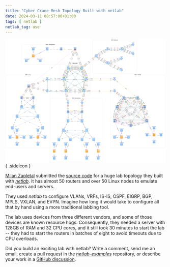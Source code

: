 ```yaml
---
title: "Cyber Crane Mesh Topology Built with netlab"
date: 2024-03-11 08:57:00+01:00
tags: [ netlab ]
netlab_tag: use
---
```

[![](https://raw.githubusercontent.com/ipspace/netlab-examples/master/multi-platform/cyber-crane-mesh/img/cyber-crane-mesh.png)](https://github.com/ipspace/netlab-examples/blob/master/multi-platform/cyber-crane-mesh/img/cyber-crane-mesh.png)
{ .sideicon } 

[Milan Zapletal](https://www.linkedin.com/in/milanzapletal/) submitted the [source code](https://github.com/ipspace/netlab-examples/tree/master/multi-platform/cyber-crane-mesh) for a huge lab topology they built with _[netlab](https://github.com/ipspace/netlab-examples/discussions)_. It has almost 50 routers and over 50 Linux nodes to emulate end-users and servers.

They used _netlab_ to configure VLANs, VRFs, IS-IS, OSPF, EIGRP, BGP, MPLS, VXLAN, and EVPN. Imagine how long it would take to configure all that by hand using a more traditional labbing tool.
<!--more-->
The lab uses devices from three different vendors, and some of those devices are known resource hogs. Consequently, they needed a server with 128GB of RAM and 32 CPU cores, and it still took 30 minutes to start the lab -- they had to start the routers in batches of eight to avoid timeouts due to CPU overloads.

Did you build an exciting lab with netlab? Write a comment, send me an email, create a pull request in the *[netlab-examples](https://github.com/ipspace/netlab-examples/)* repository, or describe your work in a [GitHub discussion](https://github.com/ipspace/netlab-examples/discussions).
